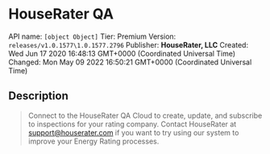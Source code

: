 # HouseRater QA
API name: `[object Object]`
Tier: Premium
Version: `releases/v1.0.1577\1.0.1577.2796`
Publisher: **HouseRater, LLC**
Created: Wed Jun 17 2020 16:48:13 GMT+0000 (Coordinated Universal Time)
Changed: Mon May 09 2022 16:50:21 GMT+0000 (Coordinated Universal Time)

## Description
> Connect to the HouseRater QA Cloud to create, update, and subscribe to inspections for your rating company. Contact HouseRater at support@houserater.com if you want to try using our system to improve your Energy Rating processes.
